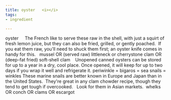 ```yaml
---
title: oyster   <i></i>
tags:
- ingredient

---
```

oyster     The French like to serve these raw in the shell, with just a squirt of fresh lemon juice, but they can also be fried, grilled, or gently poached.  If you eat them raw, you'll need to shuck them first; an oyster knife comes in handy for this.   mussel OR (served raw) littleneck or cherrystone clam OR (deep-fat fried) soft-shell clam    Unopened canned oysters can be stored for up to a year in a dry, cool place. Once opened, it will keep for up to two days if you wrap it well and refrigerate it. periwinkle = bigaros = sea snails = winkles These marine snails are better known in Europe and Japan than in the United States.  They're great in any clam chowder recipe, though they tend to get tough if overcooked.   Look for them in Asian markets.  whelks OR conch OR clams OR escargot
